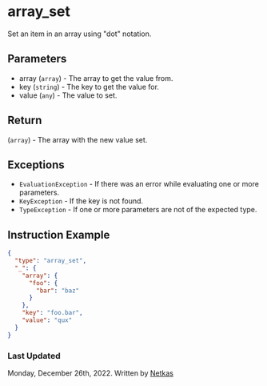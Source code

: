 # array_set

Set an item in an array using "dot" notation.

## Parameters

* array (`array`) - The array to get the value from.
* key (`string`) - The key to get the value for.
* value (`any`) - The value to set.

## Return

(`array`) - The array with the new value set.

## Exceptions

* `EvaluationException` - If there was an error while evaluating one or more parameters.
* `KeyException` - If the key is not found.
* `TypeException` - If one or more parameters are not of the expected type.

## Instruction Example

```json
{
  "type": "array_set",
  "_": {
    "array": {
      "foo": {
        "bar": "baz"
      }
    },
    "key": "foo.bar",
    "value": "qux"
  }
}
```

### Last Updated

Monday, December 26th, 2022.
Written by [Netkas](https://git.n64.cc/netkas)